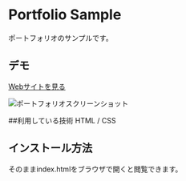 Portfolio Sample
====

ポートフォリオのサンプルです。

## デモ
[Webサイトを見る](https://techis-twitter-portfolio.herokuapp.com/)

![ポートフォリオスクリーンショット](https://user-images.githubusercontent.com/85006116/120883305-6e2e2f00-c617-11eb-937c-8546bc6f74af.png)

##利用している技術
HTML / CSS

## インストール方法
そのままindex.htmlをブラウザで開くと閲覧できます。

